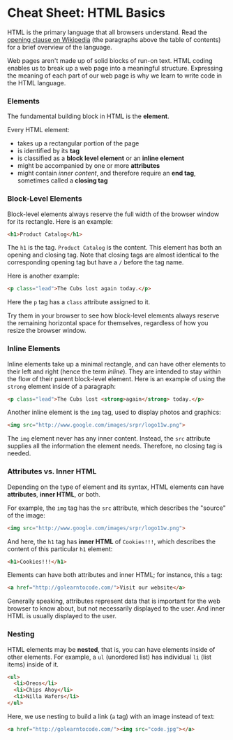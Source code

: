 # Cheat Sheet: HTML Basics

HTML is the primary language that all browsers understand.  Read the [opening clause on Wikipedia](http://en.wikipedia.org/wiki/HTML) (the paragraphs above the table of contents) for a brief overview of the language.

Web pages aren't made up of solid blocks of run-on text.  HTML coding enables us to break up a web page into a meaningful structure.  Expressing the meaning of each part of our web page is why we learn to write code in the HTML language.

### Elements

The fundamental building block in HTML is the **element**.

Every HTML element:

* takes up a rectangular portion of the page
* is identified by its **tag**
* is classified as a **block level element** or an **inline element**
* might be accompanied by one or more **attributes**
* might contain _inner content_, and therefore require an **end tag**, sometimes called a **closing tag**

### Block-Level Elements

Block-level elements always reserve the full width of the browser window for its rectangle.  Here is an example:

```html
<h1>Product Catalog</h1>
```

The `h1` is the tag. `Product Catalog` is the content.  This element has both an opening and closing tag.  Note that closing tags are almost identical to the corresponding opening tag but have a `/` before the tag name.

Here is another example:

```html
<p class="lead">The Cubs lost again today.</p>
```

Here the `p` tag has a `class` attribute assigned to it.

Try them in your browser to see how block-level elements always reserve the remaining horizontal space for themselves, regardless of how you resize the browser window.

### Inline Elements

Inline elements take up a minimal rectangle, and can have other elements to their left and right (hence the term _inline_).  They are intended to stay within the flow of their parent block-level element.  Here is an example of using the `strong` element inside of a paragraph:

```html
<p class="lead">The Cubs lost <strong>again</strong> today.</p>
```

Another inline element is the `img` tag, used to display photos and graphics:

```html
<img src="http://www.google.com/images/srpr/logo11w.png">
```

The `img` element never has any inner content.  Instead, the `src` attribute supplies all the information the element needs.  Therefore, no closing tag is needed.

### Attributes vs. Inner HTML

Depending on the type of element and its syntax, HTML elements can have **attributes**, **inner HTML**, or both.

For example, the `img` tag has the `src` attribute, which describes the "source" of the image:

```html
<img src="http://www.google.com/images/srpr/logo11w.png">
```

And here, the `h1` tag has **inner HTML** of `Cookies!!!`, which describes the content of this particular `h1` element:

```html
<h1>Cookies!!!</h1>
```

Elements can have both attributes and inner HTML; for instance, this `a` tag:

```html
<a href="http://golearntocode.com/">Visit our website</a>
```

Generally speaking, attributes represent data that is important for the web browser to know about, but not necessarily displayed to the user. And inner HTML is usually displayed to the user.

### Nesting

HTML elements may be **nested**, that is, you can have elements inside of other elements. For example, a `ul` (unordered list) has individual `li` (list items) inside of it.

```html
<ul>
  <li>Oreos</li>
  <li>Chips Ahoy</li>
  <li>Nilla Wafers</li>
</ul>
```

Here, we use nesting to build a link (`a` tag) with an image instead of text:

```html
<a href="http://golearntocode.com/"><img src="code.jpg"></a>
```
